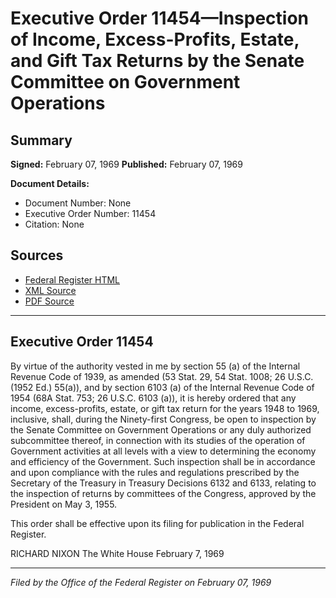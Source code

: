 # Executive Order 11454—Inspection of Income, Excess-Profits, Estate, and Gift Tax Returns by the Senate Committee on Government Operations

## Summary

**Signed:** February 07, 1969
**Published:** February 07, 1969

**Document Details:**
- Document Number: None
- Executive Order Number: 11454
- Citation: None

## Sources
- [Federal Register HTML](https://www.presidency.ucsb.edu/documents/executive-order-11454-inspection-income-excess-profits-estate-and-gift-tax-returns-the)
- [XML Source](None)
- [PDF Source](None)

---

## Executive Order 11454

By virtue of the authority vested in me by section 55 (a) of the Internal Revenue Code of 1939, as amended (53 Stat. 29, 54 Stat. 1008; 26 U.S.C. (1952 Ed.) 55(a)), and by section 6103 (a) of the Internal Revenue Code of 1954 (68A Stat. 753; 26 U.S.C. 6103 (a)), it is hereby ordered that any income, excess-profits, estate, or gift tax return for the years 1948 to 1969, inclusive, shall, during the Ninety-first Congress, be open to inspection by the Senate Committee on Government Operations or any duly authorized subcommittee thereof, in connection with its studies of the operation of Government activities at all levels with a view to determining the economy and efficiency of the Government. Such inspection shall be in accordance and upon compliance with the rules and regulations prescribed by the Secretary of the Treasury in Treasury Decisions 6132 and 6133, relating to the inspection of returns by committees of the Congress, approved by the President on May 3, 1955.

This order shall be effective upon its filing for publication in the Federal Register.

RICHARD NIXON
The White House
February 7, 1969

---

*Filed by the Office of the Federal Register on February 07, 1969*
